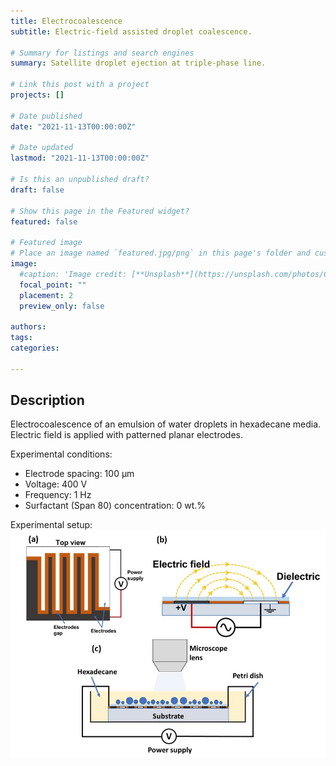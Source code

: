 ```yaml
---
title: Electrocoalescence
subtitle: Electric-field assisted droplet coalescence.

# Summary for listings and search engines
summary: Satellite droplet ejection at triple-phase line.

# Link this post with a project
projects: []

# Date published
date: "2021-11-13T00:00:00Z"

# Date updated
lastmod: "2021-11-13T00:00:00Z"

# Is this an unpublished draft?
draft: false

# Show this page in the Featured widget?
featured: false

# Featured image
# Place an image named `featured.jpg/png` in this page's folder and customize its options here.
image:
  #caption: 'Image credit: [**Unsplash**](https://unsplash.com/photos/CpkOjOcXdUY)'
  focal_point: ""
  placement: 2
  preview_only: false

authors:
tags:
categories:

---
```


## Description

Electrocoalescence of an emulsion of water droplets in hexadecane media. Electric field is applied with patterned planar electrodes.

Experimental conditions:
   * Electrode spacing: 100 &mu;m 
   * Voltage: 400 V 
   * Frequency: 1 Hz
   * Surfactant (Span 80) concentration: 0 wt.%

Experimental setup:
![screen reader text](setup.JPG "caption")





